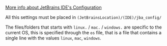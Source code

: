 [More info about JetBrains IDE's Configuration](https://www.jetbrains.com/help/idea/tuning-the-ide.html#config-directory])

All this settings must be placed in `(JetBrainsLocation)/(IDE)/jba_config/`

The files/folders that starts with `linux.` / `mac.` / `windows.` are specific to the current OS, this is specified through the `os` file, that is a file that contains a single line with the values `linux`, `mac`, `windows`.